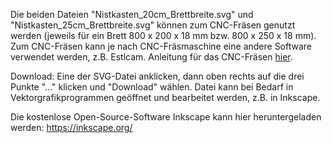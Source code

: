 Die beiden Dateien "Nistkasten_20cm_Brettbreite.svg" und "Nistkasten_25cm_Brettbreite.svg" können zum CNC-Fräsen genutzt werden (jeweils für ein Brett 800 x 200 x 18 mm bzw. 800 x 250 x 18 mm). Zum CNC-Fräsen kann je nach CNC-Fräsmaschine eine andere Software verwendet werden, z.B. Estlcam. Anleitung für das CNC-Fräsen [hier](CNC_milling_Documentation/CNC_milling.md).

Download: Eine der SVG-Datei anklicken, dann oben rechts auf die drei Punkte "..." klicken und "Download" wählen. Datei kann bei Bedarf in Vektorgrafikprogrammen geöffnet und bearbeitet werden, z.B. in Inkscape.

Die kostenlose Open-Source-Software Inkscape kann hier heruntergeladen werden: https://inkscape.org/
